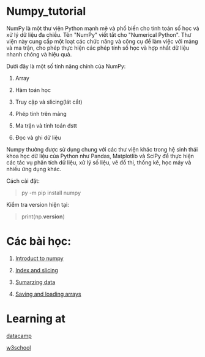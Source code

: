 # Numpy_tutorial

NumPy là một thư viện Python mạnh mẽ và phổ biến cho tính toán số học và xử lý dữ liệu đa chiều. Tên "NumPy" viết tắt cho "Numerical Python". Thư viện này cung cấp một loạt các chức năng và công cụ để làm việc với mảng và ma trận, cho phép thực hiện các phép tính số học và hợp nhất dữ liệu nhanh chóng và hiệu quả.

Dưới đây là một số tính năng chính của NumPy:

1. Array

2. Hàm toán học

3. Truy cập và slicing(lát cắt)

4. Phép tính trên mảng

5. Ma trận và tính toán đstt

6. Đọc và ghi dữ liệu

Numpy thường được sử dụng chung với các thư viện khác trong hệ sinh thái khoa học dữ liệu của Python như Pandas, Matplotlib và SciPy để thực hiện các tác vụ phân tích dữ liệu, xử lý số liệu, vẽ đồ thị, thống kê, học máy và nhiều ứng dụng khác.

Cách cài đặt:

> py -m pip install numpy

Kiểm tra version hiện tại:

> print(np.__version__)

# Các bài học:

1. [Introduct to numpy](https://github.com/huyvu15/Numpy_tutorial/blob/main/Introduct%20to%20numpy.ipynb)

2. [Index and slicing](https://github.com/huyvu15/Numpy_tutorial/blob/main/Index%20and%20slicing.ipynb)

3. [Sumarzing data](https://github.com/huyvu15/Numpy_tutorial/blob/main/Sumarzing%20data.ipynb)

4. [Saving and loading arrays](https://github.com/huyvu15/Numpy_tutorial/blob/main/Saving%20and%20loading%20arrays.ipynb)

# Learning at 
[datacamp](https://app.datacamp.com/learn/courses/introduction-to-numpy)

[w3school](https://www.w3schools.com/python/numpy/default.asp)